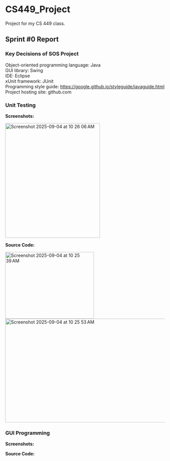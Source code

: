# CS449_Project
Project for my CS 449 class.

## Sprint #0 Report 

### Key Decisions of SOS Project

Object-oriented programming language: Java\
GUI library: Swing\
IDE: Eclipse\
xUnit framework: JUnit\
Programming style guide: https://google.github.io/styleguide/javaguide.html \
Project hosting site: github.com

### Unit Testing

**Screenshots:**

<img width="299" height="361" alt="Screenshot 2025-09-04 at 10 26 06 AM" src="https://github.com/user-attachments/assets/4d37e311-7873-4c27-91eb-b6411ef445de" />



**Source Code:**

<img width="280" height="210" alt="Screenshot 2025-09-04 at 10 25 39 AM" src="https://github.com/user-attachments/assets/ad196fcc-0b42-469a-97e3-1b221f9ead98" />

<img width="674" height="327" alt="Screenshot 2025-09-04 at 10 25 53 AM" src="https://github.com/user-attachments/assets/7c08c986-5d31-44ee-ae79-0c83f5692e22" />





### GUI Programming

**Screenshots:**

**Source Code:**


